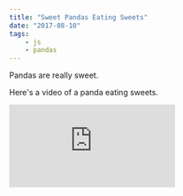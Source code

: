 ```yaml
---
title: "Sweet Pandas Eating Sweets"
date: "2017-08-10"
tags: 
    - js 
    - pandas
---
```


Pandas are really sweet.

Here's a video of a panda eating sweets.
<section>
<iframe src="https://www.youtube.com/embed/4n0xNbfJLR8" frameborder="0" allowfullscreen></iframe>
</section>
